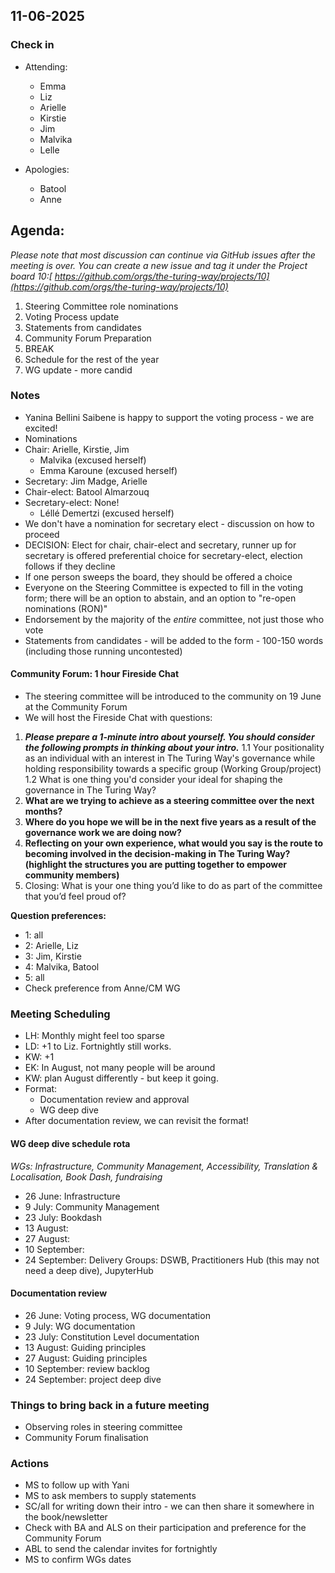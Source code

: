 ## 11-06-2025

### Check in

* Attending:
  * Emma
  * Liz
  * Arielle
  * Kirstie
  * Jim
  * Malvika
  * Lelle

* Apologies:
   * Batool
   * Anne

## Agenda:

*Please note that most discussion can continue via GitHub issues after the meeting is over.*
*You can create a new issue and tag it under the Project board 10:[ https://github.com/orgs/the-turing-way/projects/10](https://github.com/orgs/the-turing-way/projects/10)*

1. Steering Committee role nominations
1. Voting Process update
1. Statements from candidates
1. Community Forum Preparation
1. BREAK 
1. Schedule for the rest of the year
1. WG update - more candid

### Notes

* Yanina Bellini Saibene is happy to support the voting process - we are excited!
* Nominations
* Chair: Arielle, Kirstie, Jim
    * Malvika (excused herself)
    * Emma Karoune (excused herself)
* Secretary: Jim Madge, Arielle
* Chair-elect: Batool Almarzouq
* Secretary-elect: None!
    * Léllé Demertzi (excused herself)
* We don't have a nomination for secretary elect - discussion on how to proceed
* DECISION: Elect for chair, chair-elect and secretary, runner up for secretary is offered preferential choice for secretary-elect, election follows if they decline 
* If one person sweeps the board, they should be offered a choice
* Everyone on the Steering Committee is expected to fill in the voting form; there will be an option to abstain, and an option to "re-open nominations (RON)" 
* Endorsement by the majority of the *entire* committee, not just those who vote
* Statements from candidates - will be added to the form - 100-150 words (including those running uncontested) 

#### Community Forum: 1 hour Fireside Chat

* The steering committee will be introduced to the community on 19 June at the Community Forum
* We will host the Fireside Chat with questions:
1. ***Please prepare a 1-minute intro about yourself. You should consider the following prompts in thinking about your intro.***
    1.1 Your positionality as an individual with an interest in The Turing Way's governance while holding responsibility towards a specific group (Working Group/project)
    1.2 What is one thing you'd consider your ideal for shaping the governance in The Turing Way?
1. **What are we trying to achieve as a steering committee over the next months?**
1. **Where do you hope we will be in the next five years as a result of the governance work we are doing now?**
1. **Reflecting on your own experience, what would you say is the route to becoming involved in the decision-making in The Turing Way? (highlight the structures you are putting together to empower community members)**
1. Closing: What is your one thing you’d like to do as part of the committee that you’d feel proud of?

**Question preferences:**

* 1: all
* 2: Arielle, Liz
* 3: Jim, Kirstie
* 4: Malvika, Batool
* 5: all
* Check preference from Anne/CM WG

### Meeting Scheduling

* LH: Monthly might feel too sparse
* LD: +1 to Liz. Fortnightly still works.
* KW: +1
* EK: In  August, not many people will be around
* KW: plan August differently - but keep it going.
* Format:
    * Documentation review and approval
    * WG deep dive
* After documentation review, we can revisit the format!

#### WG deep dive schedule rota

_WGs: Infrastructure, Community Management, Accessibility, Translation & Localisation, Book Dash, fundraising_

* 26 June: Infrastructure
* 9 July: Community Management
* 23 July: Bookdash
* 13 August: 
* 27 August:
* 10 September:
* 24 September: Delivery Groups: DSWB, Practitioners Hub (this may not need a deep dive), JupyterHub 

#### Documentation review

* 26 June: Voting process, WG documentation
* 9 July: WG documentation
* 23 July: Constitution Level documentation
* 13 August: Guiding principles
* 27 August: Guiding principles
* 10 September: review backlog
* 24 September: project deep dive

### Things to bring back in a future meeting

* Observing roles in steering committee
* Community Forum finalisation

### Actions

* MS to follow up with Yani
* MS to ask members to supply statements
* SC/all for writing down their intro - we can then share it somewhere in the book/newsletter
* Check with BA and ALS on their participation and preference for the Community Forum
* ABL to send the calendar invites for fortnightly
* MS to confirm WGs dates
